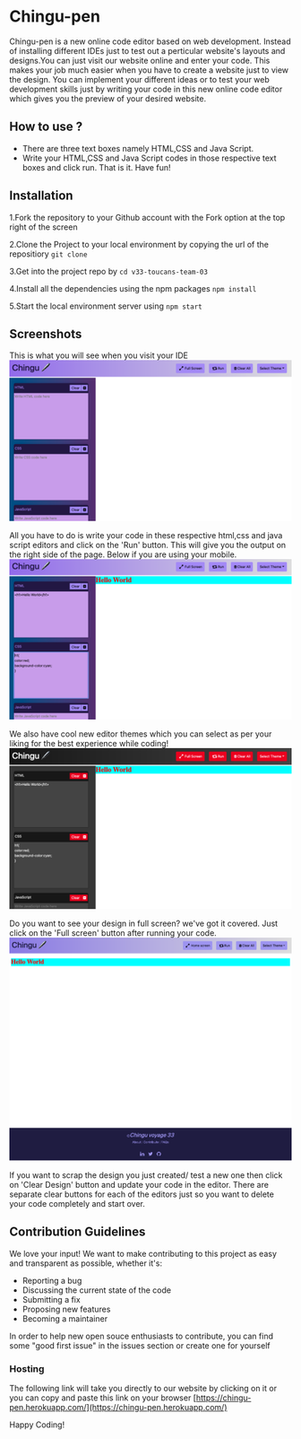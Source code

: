 # Chingu-pen

Chingu-pen is a new online code editor based on web development. Instead of installing different IDEs just to test out a perticular website's layouts and designs.You can just visit our website online and enter your code. This makes your job much easier when you have to create a website just to view the design. You can implement your different ideas or to test your web development skills just by writing your code in this new online code editor which gives you the preview of your desired website.

## How to use ?

* There are three text boxes namely HTML,CSS and Java Script.
* Write your HTML,CSS and Java Script codes in those respective text boxes and click run.
That is it. Have fun!

## Installation

1.Fork the repository to your Github account with the Fork option at the top right of the screen

2.Clone the Project to your local environment by copying the url of the repositiory `git clone`

3.Get into the project repo by `cd v33-toucans-team-03`

4.Install all the dependencies using the npm packages `npm install`

5.Start the local environment server using `npm start`

## Screenshots

This is what you will see when you visit your IDE
![Home Page](/Screenshots/HomePage.png)

All you have to do is write your code in these respective html,css and java script editors and click on the 'Run' button. This will give you the output on the right side of the page. Below if you are using your mobile.
![Output screen](/Screenshots/Output.png)

We also have cool new editor themes which you can select as per your liking for the best experience while coding!
![Dark Theme](/Screenshots/darkTheme.png)

Do you want to see your design in full screen? we've got it covered. Just click on the 'Full screen' button after running your code.
![Full Screen](/Screenshots/FullScreen.png)

If you want to scrap the design you just created/ test a new one then click on 'Clear Design' button and update your code in the editor. There are separate clear buttons for each of the editors just so you want to delete your code completely and start over.

## Contribution Guidelines

We love your input! We want to make contributing to this project as easy and transparent as possible, whether it's:

* Reporting a bug
* Discussing the current state of the code
* Submitting a fix
* Proposing new features
* Becoming a maintainer

In order to help new open souce enthusiasts to contribute, you can find some "good first issue" in the issues section or create one for yourself</i>

### Hosting

The following link will take you directly to our website by clicking on it or you can copy and paste this link on your browser
[https://chingu-pen.herokuapp.com/](https://chingu-pen.herokuapp.com/)  

Happy Coding!
